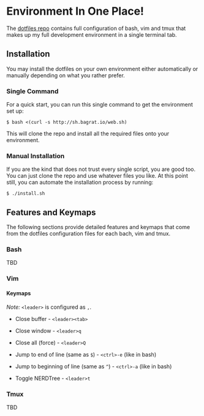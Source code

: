 Environment In One Place!
=========================

The [dotfiles repo](https://github.com/bagrat/dotfiles) contains full configuration of bash, vim and tmux that makes
up my full development environment in a single terminal tab.

## Installation

You may install the dotfiles on your own environment either automatically or
manually depending on what you rather prefer.

### Single Command

For a quick start, you can run this single command to get the environment set
up:

```
$ bash <(curl -s http://sh.bagrat.io/web.sh)
```

This will clone the repo and install all the required files onto your
environment.

### Manual Installation

If you are the kind that does not trust every single script, you are good too.
You can just clone the repo and use whatever files you like. At this point
still, you can automate the installation process by running:

```
$ ./install.sh
```

## Features and Keymaps

The following sections provide detailed features and keymaps that come from the
dotfiles configuration files for each bach, vim and tmux.

### Bash

TBD

### Vim

#### Keymaps

*Note:* `<leader>` is configured as `,`.

* Close buffer - `<leader><tab>`
* Close window - `<leader>q`
* Close all (force) - `<leader>Q`

* Jump to end of line (same as `$`) - `<ctrl>-e` (like in bash)
* Jump to beginning of line (same as `^`) - `<ctrl>-a` (like in bash)

* Toggle NERDTree - `<leader>t`

### Tmux

TBD
